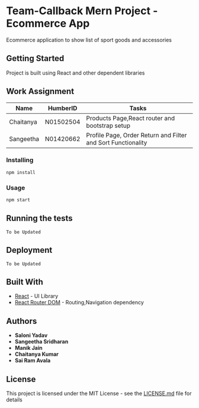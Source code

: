# Team-Callback Mern Project - Ecommerce App

Ecommerce application to show list of sport goods and accessories

## Getting Started
Project is built using React and other dependent libraries

## Work Assignment
| Name          | HumberID      | Tasks                                                           |
| ------------- | ------------- | ----------------------------------------------------------------|
| Chaitanya     | N01502504     | Products Page,React router and bootstrap setup                  |
| Sangeetha     | N01420662     | Profile Page, Order Return and Filter and Sort Functionality    |


### Installing

```bash
npm install
```

### Usage

```javascript
npm start
```

## Running the tests
```
To be Updated
```

## Deployment

```
To be Updated
```

## Built With

* [React](https://react.org/) - UI Library
* [React Router DOM](https://reactrouter.com/) - Routing,Navigation dependency

## Authors

* **Saloni Yadav**
* **Sangeetha Sridharan**
* **Manik Jain**
* **Chaitanya Kumar**
* **Sai Ram Avala**

## License

This project is licensed under the MIT License - see the [LICENSE.md](LICENSE.md) file for details